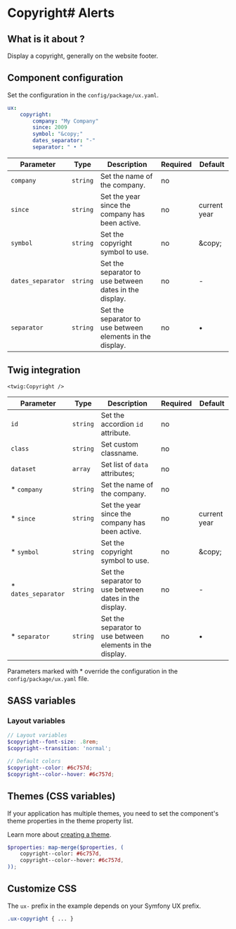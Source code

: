 # Copyright# Alerts

## What is it about ?

Display a copyright, generally on the website footer.

<!-- Example -->
<!-- {"file": "00-default.html", "language": "twig"} -->
<!-- {"file": "01-skeleton.html", "language": "html", "render": false} -->

## Component configuration

Set the configuration in the `config/package/ux.yaml`.

```yaml
ux: 
    copyright: 
        company: "My Company"
        since: 2009
        symbol: "&copy;"
        dates_separator: "-"
        separator: " • "
```

| Parameter | Type | Description | Required | Default |
|-|-|-|-|-|
| `company` | `string` | Set the name of the company. | no |  |
| `since` | `string` | Set the year since the company has been active. | no | current year  |
| `symbol` | `string` | Set the copyright symbol to use. | no | \&copy; |
| `dates_separator` | `string` | Set the separator to use between dates in the display. | no | - |
| `separator` | `string` | Set the separator to use between elements in the display. | no | • |

## Twig integration

```twig 
<twig:Copyright />
```

| Parameter | Type | Description | Required | Default |
|-|-|-|-|-|
| `id` | `string` | Set the accordion `id` attribute. | no |  |
| `class` | `string` | Set custom classname. | no |  |
| `dataset` | `array` | Set list of `data` attributes; | no |  |
| * `company` | `string` | Set the name of the company. | no |  |
| * `since` | `string` | Set the year since the company has been active. | no | current year  |
| * `symbol` | `string` | Set the copyright symbol to use. | no | \&copy; |
| * `dates_separator` | `string` | Set the separator to use between dates in the display. | no | - |
| * `separator` | `string` | Set the separator to use between elements in the display. | no | • |

Parameters marked with * override the configuration in the `config/package/ux.yaml` file.

## SASS variables

### Layout variables

```scss
// Layout variables
$copyright--font-size: .8rem;
$copyright--transition: 'normal';

// Default colors
$copyright--color: #6c757d;
$copyright--color--hover: #6c757d;
```

## Themes (CSS variables)

If your application has multiple themes, you need to set the component's theme properties in the theme property list.

Learn more about [creating a theme](./../layout/themes.md).

```scss
$properties: map-merge($properties, (
    copyright--color: #6c757d,
    copyright--color--hover: #6c757d,
));
```

## Customize CSS

The `ux-` prefix in the example depends on your Symfony UX prefix.
```scss
.ux-copyright { ... }
```